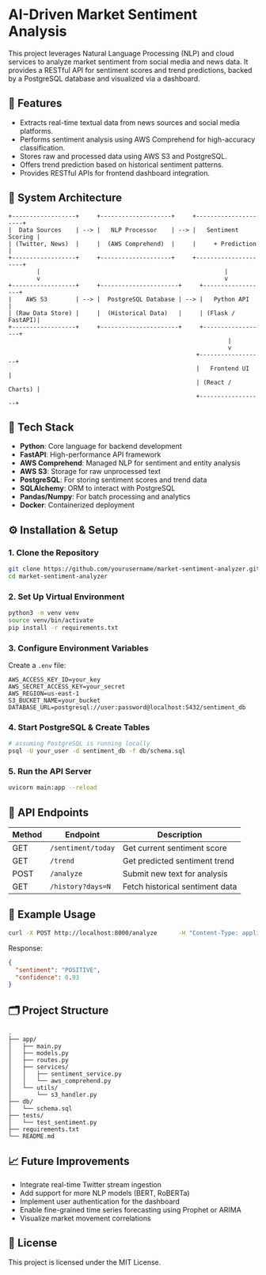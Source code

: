 # AI-Driven Market Sentiment Analysis

This project leverages Natural Language Processing (NLP) and cloud services to analyze market sentiment from social media and news data. It provides a RESTful API for sentiment scores and trend predictions, backed by a PostgreSQL database and visualized via a dashboard.

## 🚀 Features

- Extracts real-time textual data from news sources and social media platforms.
- Performs sentiment analysis using AWS Comprehend for high-accuracy classification.
- Stores raw and processed data using AWS S3 and PostgreSQL.
- Offers trend prediction based on historical sentiment patterns.
- Provides RESTful APIs for frontend dashboard integration.

## 🧱 System Architecture

```
+------------------+     +--------------------+     +---------------------+
|  Data Sources    | --> |   NLP Processor    | --> |   Sentiment Scoring |
| (Twitter, News)  |     |  (AWS Comprehend)  |     |     + Prediction    |
+------------------+     +--------------------+     +---------------------+
        |                                                    |
        v                                                    v
+------------------+     +----------------------+     +------------------+
|    AWS S3        | --> |  PostgreSQL Database | --> |   Python API     |
| (Raw Data Store) |     |  (Historical Data)   |     | (Flask / FastAPI)|
+------------------+     +----------------------+     +------------------+
                                                              |
                                                              v
                                                     +------------------+
                                                     |   Frontend UI    |
                                                     | (React / Charts) |
                                                     +------------------+
```

## 🔧 Tech Stack

- **Python**: Core language for backend development
- **FastAPI**: High-performance API framework
- **AWS Comprehend**: Managed NLP for sentiment and entity analysis
- **AWS S3**: Storage for raw unprocessed text
- **PostgreSQL**: For storing sentiment scores and trend data
- **SQLAlchemy**: ORM to interact with PostgreSQL
- **Pandas/Numpy**: For batch processing and analytics
- **Docker**: Containerized deployment

## ⚙️ Installation & Setup

### 1. Clone the Repository

```bash
git clone https://github.com/yourusername/market-sentiment-analyzer.git
cd market-sentiment-analyzer
```

### 2. Set Up Virtual Environment

```bash
python3 -m venv venv
source venv/bin/activate
pip install -r requirements.txt
```

### 3. Configure Environment Variables

Create a `.env` file:

```
AWS_ACCESS_KEY_ID=your_key
AWS_SECRET_ACCESS_KEY=your_secret
AWS_REGION=us-east-1
S3_BUCKET_NAME=your_bucket
DATABASE_URL=postgresql://user:password@localhost:5432/sentiment_db
```

### 4. Start PostgreSQL & Create Tables

```bash
# assuming PostgreSQL is running locally
psql -U your_user -d sentiment_db -f db/schema.sql
```

### 5. Run the API Server

```bash
uvicorn main:app --reload
```

## 📡 API Endpoints

| Method | Endpoint             | Description                             |
|--------|----------------------|-----------------------------------------|
| GET    | `/sentiment/today`   | Get current sentiment score             |
| GET    | `/trend`             | Get predicted sentiment trend           |
| POST   | `/analyze`           | Submit new text for analysis            |
| GET    | `/history?days=N`    | Fetch historical sentiment data         |

## 🧪 Example Usage

```bash
curl -X POST http://localhost:8000/analyze      -H "Content-Type: application/json"      -d '{"text": "Market outlook is very positive after earnings call"}'
```

Response:
```json
{
  "sentiment": "POSITIVE",
  "confidence": 0.93
}
```

## 🗂 Project Structure

```
.
├── app/
│   ├── main.py
│   ├── models.py
│   ├── routes.py
│   ├── services/
│   │   ├── sentiment_service.py
│   │   └── aws_comprehend.py
│   └── utils/
│       └── s3_handler.py
├── db/
│   └── schema.sql
├── tests/
│   └── test_sentiment.py
├── requirements.txt
└── README.md
```

## 📈 Future Improvements

- Integrate real-time Twitter stream ingestion
- Add support for more NLP models (BERT, RoBERTa)
- Implement user authentication for the dashboard
- Enable fine-grained time series forecasting using Prophet or ARIMA
- Visualize market movement correlations

## 📄 License

This project is licensed under the MIT License.